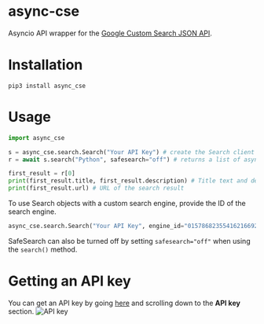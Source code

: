 # async-cse
Asyncio API wrapper for the [Google Custom Search JSON API](https://developers.google.com/custom-search/v1/overview).
# Installation
`pip3 install async_cse`
# Usage
```python
import async_cse

s = async_cse.search.Search("Your API Key") # create the Search client (uses Google by default!)
r = await s.search("Python", safesearch="off") # returns a list of async_cse.search.Result objects

first_result = r[0]
print(first_result.title, first_result.description) # Title text and description
print(first_result.url) # URL of the search result
```
To use Search objects with a custom search engine, provide the ID of the search engine.
```python
async_cse.search.Search("Your API Key", engine_id="015786823554162166929:mywctwj8es4")
```
SafeSearch can also be turned off by setting `safesearch="off"` when using the `search()` method.
# Getting an API key
You can get an API key by going [here](https://developers.google.com/custom-search/v1/overview) and scrolling down to the **API key** section.
![API key](https://i.imgur.com/pHXFiI8.png "Getting an API key")
